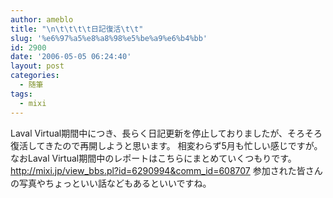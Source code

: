 ```yaml
---
author: ameblo
title: "\n\t\t\t\t日記復活\t\t"
slug: '%e6%97%a5%e8%a8%98%e5%be%a9%e6%b4%bb'
id: 2900
date: '2006-05-05 06:24:40'
layout: post
categories:
  - 随筆
tags:
  - mixi
---
```


Laval Virtual期間中につき、長らく日記更新を停止しておりましたが、そろそろ復活してきたので再開しようと思います。 相変わらず5月も忙しい感じですが。 なおLaval Virtual期間中のレポートはこちらにまとめていくつもりです。 http://mixi.jp/view_bbs.pl?id=6290994&comm_id=608707 参加された皆さんの写真やちょっといい話などもあるといいですね。